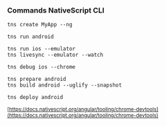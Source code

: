 ### Commands NativeScript CLI

```
tns create MyApp --ng
```

```
tns run android
```

```
tns run ios --emulator
tns livesync --emulator --watch
```

```
tns debug ios --chrome
```

```
tns prepare android
tns build android --uglify --snapshot
```

```
tns deploy android
```

<small>[https://docs.nativescript.org/angular/tooling/chrome-devtools](https://docs.nativescript.org/angular/tooling/chrome-devtools)</small>
